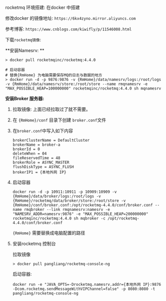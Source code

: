 rocketmq 环境搭建: 在docker 中搭建

修改docker 的镜像地址: `https://6kx4zyno.mirror.aliyuncs.com`

参考博客: `https://www.cnblogs.com/kiwifly/p/11546008.html`

下载`rocketmq镜像`: 

**安装Namesrv: **

```shell
> docker pull rocketmqinc/rocketmq:4.4.0

# 启动容器
# 替换{RmHome} 为电脑需要保存MQ的日志与数据的地方
> docker run -d -p 9876:9876 -v {RmHome}/data/namesrv/logs:/root/logs -v {RmHome}/data/namesrv/store:/root/store --name rmqnamesrv -e "MAX_POSSIBLE_HEAP=100000000" rocketmqinc/rocketmq:4.4.0 sh mqnamesrv
```

**安装Broker 服务器:** 

1. 拉取镜像: 上面已经拉取过了就不需要。

2. 在 `{RmHome}/conf` 目录下创建 `broker.conf`文件

3. 在`broker.conf`中写入如下内容

   ```
   brokerClusterName = DefaultCluster
   brokerName = broker-a
   brokerId = 0
   deleteWhen = 04
   fileReservedTime = 48
   brokerRole = ASYNC_MASTER
   flushDiskType = ASYNC_FLUSH
   brokerIP1 = {本地外网 IP}
   ```

4. 启动容器

   ```shell
   docker run -d -p 10911:10911 -p 10909:10909 -v  {RmHome}/data/broker/logs:/root/logs -v  {RmHome}/rocketmq/data/broker/store:/root/store -v  {RmHome}/conf/broker.conf:/opt/rocketmq-4.4.0/conf/broker.conf --name rmqbroker --link rmqnamesrv:namesrv -e "NAMESRV_ADDR=namesrv:9876" -e "MAX_POSSIBLE_HEAP=200000000" rocketmqinc/rocketmq:4.4.0 sh mqbroker -c /opt/rocketmq-4.4.0/conf/broker.conf
   ```

   `{RmHome}` 需要替换成电脑配置的路径

5. 安装rocketmq 控制台

   拉取镜像

   ```shell
   > docker pull pangliang/rocketmq-console-ng
   ```

   启动容器: 

   ```shell
   docker run -e "JAVA_OPTS=-Drocketmq.namesrv.addr={本地外网 IP}:9876 -Dcom.rocketmq.sendMessageWithVIPChannel=false" -p 8080:8080 -t pangliang/rocketmq-console-ng
   ```

   